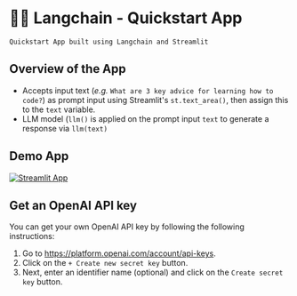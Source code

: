 # 🦜🔗 Langchain - Quickstart App
```
Quickstart App built using Langchain and Streamlit
```

## Overview of the App
- Accepts input text (*e.g.* `What are 3 key advice for learning how to code?`) as prompt input using Streamlit's `st.text_area()`, then assign this to the `text` variable.
- LLM model (`llm()` is applied on the prompt input `text` to generate a response via `llm(text)`

## Demo App

[![Streamlit App](https://static.streamlit.io/badges/streamlit_badge_black_white.svg)](https://langchain-quickstart.streamlit.app/)

## Get an OpenAI API key

You can get your own OpenAI API key by following the following instructions:
1. Go to https://platform.openai.com/account/api-keys.
2. Click on the `+ Create new secret key` button.
3. Next, enter an identifier name (optional) and click on the `Create secret key` button.
